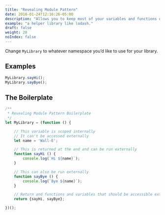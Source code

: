 ```yaml
---
title: "Revealing Module Pattern"
date: 2018-01-24T12:16:26-05:00
description: "Allows you to keep most of your variables and functions out of the global scope, but make some of them publicly available."
example: "a helper library like lodash."
draft: false
weight: 20
noIndex: false
---
```


Change `MyLibrary` to whatever namespace you’d like to use for your library.

## Examples

```js
MyLibrary.sayHi();
MyLibrary.sayBye();
```

## The Boilerplate

```js
/**
 * Revealing Module Pattern Boilerplate
 */
let MyLibrary = (function () {

	// This variable is scoped internally
	// It can't be accessed externally
	let name = 'Wall-E';

	// This is returned at the end and can be run externally
	function sayHi () {
		console.log(`Hi ${name}`);
	}

	// This can also be run externally
	function sayBye () {
		console.log(`Bye ${name}`);
	}

	// Return and functions and variables that should be accessible externally
	return {sayHi, sayBye};

})();
```